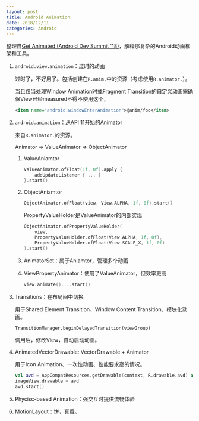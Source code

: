 ```yaml
---
layout: post
title: Android Animation
date: 2018/12/11
categories: Android
---
```


整理自[Get Animated (Android Dev Summit '18)](https://www.youtube.com/watch?v=N_x7SV3I3P0)，解释那复杂的Android动画框架和工具。

<!--more-->

1. `android.view.animation`：过时的动画

    过时了，不好用了。包括创建在`R.anim.`中的资源（考虑使用`R.animator.`）。

    当且仅当处理Window Animation时或Fragment Transition的自定义动画需确保View已经measured不得不使用这个，

    ```XML
    <item name="android:windowEnterAnimation">@anim/foo</item>
    ```

1. `android.animation`：从API 11开始的Animator

    来自`R.animator.`的资源。

    Animator => ValueAnimator => ObjectAnimator

    1. ValueAniamtor

        ```Kotlin
        ValueAnimator.ofFloat(1f, 0f).apply {
            addUpdateListener { ... }
        }.start()
        ```

    1. ObjectAniamtor

        ```Kotlin
        ObjectAnimator.ofFloat(view, View.ALPHA, 1f, 0f).start()
        ```

        PropertyValueHolder是ValueAnimator的内部实现

        ```Kotlin
        ObjectAnimator.ofPropertyValueHolder(
            view,
            PropertyValueHolder.ofFloat(View.ALPHA, 1f, 0f),
            PropertyValueHolder.ofFloat(View.SCALE_X, 1f, 0f)
        ).start()
        ```

    1. AnimatorSet：属于Aniamtor，管理多个动画

    1. ViewPropertyAnimator：使用了ValueAnimator，但效率更高

        ```Kotlin
        view.animate()....start()
        ```

1. Transitions：在布局间中切换

    用于Shared Element Transition、Window Content Transition、模块化动画。

    `TransitionManager.beginDelayedTransition(viewGroup)`

    调用后，修改View，自动启动动画。

1. AnimatedVectorDrawable: VectorDrawable + Animator

    用于Icon Animation、一次性动画、性能要求高的情况。

    ```Kotlin
    val avd = AppCompatResources.getDrawable(context, R.drawable.avd) as AnimatedVectorDrawable
    imageView.drawable = avd
    avd.start()
    ```

1. Phycisc-based Animation：强交互时提供流畅体验

1. MotionLayout：饼，真香。

